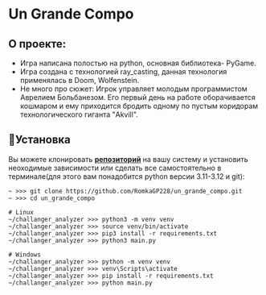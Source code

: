 # Un Grande Compo
## О проекте:
- Игра написана полостью на python, основная библиотека- PyGame.
- Игра создана с технологией ray_casting, данная технология применялась в Doom, Wolfenstein.
- Не много про сюжет: Игрок управляет молодым программистом Аврелием Больбанезом. Его первый день на работе оборачивается кошмаром и ему приходится бродить одному по пустым коридорам технологического гиганта "Akvill".

## 🧱Установка
Вы можете клонировать [**репозиторий**](https://github.com/RomkaGP228/un_grande_compo.git) на вашу систему и установить неоходимые зависимости или сделать все самостоятельно в терминале(для этого вам понадобится python версии 3.11-3.12 и git):
```shell
~ >>> git clone https://github.com/RomkaGP228/un_grande_compo.git
~ >>> cd un_grande_compo

# Linux
~/challanger_analyzer >>> python3 -m venv venv
~/challanger_analyzer >>> source venv/bin/activate
~/challanger_analyzer >>> pip3 install -r requirements.txt
~/challanger_analyzer >>> python3 main.py

# Windows
~/challanger_analyzer >>> python -m venv venv
~/challanger_analyzer >>> venv\Scripts\activate
~/challanger_analyzer >>> pip install -r requirements.txt
~/challanger_analyzer >>> python main.py
